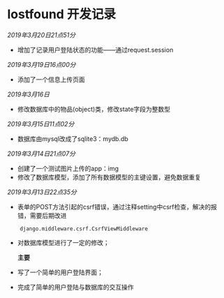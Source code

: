 # lostfound 开发记录

*2019年3月20日21点51分*
- 增加了记录用户登陆状态的功能——通过request.session

*2019年3月19日16点00分*
- 添加了一个信息上传页面

*2019年3月16日*
- 修改数据库中的物品(object)类，修改state字段为整数型

*2019年3月15日11点02分*
- 数据库由mysql改成了sqlite3：mydb.db

*2019年3月14日21点07分*
- 创建了一个测试图片上传的app：img
- 修改了数据库模型，添加了所有数据模型的主键设置，避免数据重复

*2019年3月13日22点35分*
- 表单的POST方法引起的csrf错误，通过注释setting中csrf检查，解决的报错，需要后期改进
```
    django.middleware.csrf.CsrfViewMiddleware
```
- 对数据库模型进行了一定的修改；

    **主要**
- 写了一个简单的用户登陆界面；
- 完成了简单的用户登陆与数据库的交互操作
